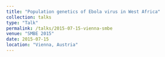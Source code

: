 ```yaml
---
title: "Population genetics of Ebola virus in West Africa"
collection: talks
type: "Talk"
permalink: /talks/2015-07-15-vienna-smbe
venue: "SMBE 2015"
date: 2015-07-15
location: "Vienna, Austria"
---
```

